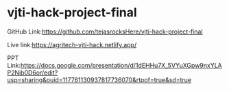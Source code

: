 # vjti-hack-project-final
GitHub Link:https://github.com/tejasrocksHere/vjti-hack-project-final


Live link:https://agritech-vjti-hack.netlify.app/


PPT Link:https://docs.google.com/presentation/d/1dEHHu7X_5VYuXGpw9nxYLAP2Nib0D6or/edit?usp=sharing&ouid=117761130937817736070&rtpof=true&sd=true
